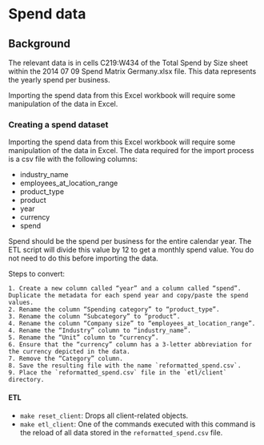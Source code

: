 # Spend data

## Background
The relevant data is in cells C219:W434 of the Total Spend by Size sheet within the 2014 07 09 Spend Matrix Germany.xlsx file. This data represents the yearly spend per business. 

Importing the spend data from this Excel workbook will require some manipulation of the data in Excel. 

### Creating a spend dataset
Importing the spend data from this Excel workbook will require some manipulation of the data in Excel. The data required for the import process is a csv file with the following columns: 
- industry_name	
- employees_at_location_range	
- product_type	
- product	
- year	
- currency	
- spend

Spend should be the spend per business for the entire calendar year. The ETL script will divide this value by 12 to get a monthly spend value. You do not need to do this before importing the data.

Steps to convert: 

	1. Create a new column called “year” and a column called “spend”. Duplicate the metadata for each spend year and copy/paste the spend values.
	2. Rename the column “Spending category” to “product_type”.
	3. Rename the column “Subcategory” to “product”.
	4. Rename the column “Company size” to “employees_at_location_range”.
	4. Rename the “Industry” column to “industry_name”.
	5. Rename the “Unit” column to “currency”.
	6. Ensure that the “currency” column has a 3-letter abbreviation for the currency depicted in the data.
	7. Remove the “Category” column.
	8. Save the resulting file with the name `reformatted_spend.csv`.
	9. Place the `reformatted_spend.csv` file in the `etl/client` directory.

#### ETL

 - `make reset_client`: Drops all client-related objects.
 - `make etl_client`: One of the commands executed with this command is the reload of all data stored in the `reformatted_spend.csv` file. 

